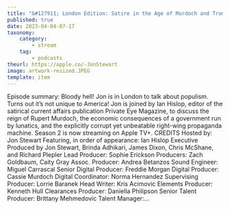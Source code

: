 ```yaml
---
title: "&#127911; London Edition: Satire in the Age of Murdoch and Trump"
published: true
date: 2023-04-04-07-17
taxonomy:
    category:
        - stream
    tag:
        - podcasts
theurl: https://apple.co/-JonStewart
image: artwork-resized.JPEG
template: item
---
```


Episode summary: Bloody hell! Jon is in London to talk about populism. Turns out it&rsquo;s not unique to America! Jon is joined by Ian Hislop, editor of the satirical current affairs publication Private Eye Magazine, to discuss the reign of Rupert Murdoch, the economic consequences of a government run by lunatics, and the explicitly corrupt yet unbeatable right-wing propaganda machine. Season 2 is now streaming on Apple TV+. CREDITS Hosted by: Jon Stewart Featuring, in order of appearance: Ian Hislop Executive Produced by Jon Stewart, Brinda Adhikari, James Dixon, Chris McShane, and Richard Plepler Lead Producer: Sophie Erickson Producers: Zach Goldbaum, Caity Gray Assoc. Producer: Andrea Betanzos Sound Engineer: Miguel Carrascal Senior Digital Producer: Freddie Morgan Digital Producer: Cassie Murdoch Digital Coordinator: Norma Hernandez Supervising Producer: Lorrie Baranek Head Writer: Kris Acimovic Elements Producer: Kenneth Hull Clearances Producer: Daniella Philipson Senior Talent Producer: Brittany Mehmedovic Talent Manager:&hellip;
